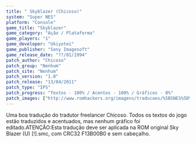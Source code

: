 ```yaml
---
title: " Skyblazer (Chicoso)"
system: "Super NES"
platform: "Console"
game_title: "Skyblazer"
game_category: "Ação / Plataforma"
game_players: "1"
game_developer: "Ukiyotei"
game_publisher: "Sony Imagesoft"
game_release_date: "??/01/1994"
patch_author: "Chicoso"
patch_group: "Nenhum"
patch_site: "Nenhum"
patch_version: "1.0"
patch_release: "13/04/2011"
patch_type: "IPS"
patch_progress: "Textos - 100% / Acentos - 100% / Gráficos - 0%"
patch_images: ["http://www.romhackers.org/imagens/traducoes/%5BSNES%5D%20Sky%20Blazer%20-%20Chicoso%20-%201.png","http://www.romhackers.org/imagens/traducoes/%5BSNES%5D%20Sky%20Blazer%20-%20Chicoso%20-%202.png","http://www.romhackers.org/imagens/traducoes/%5BSNES%5D%20Sky%20Blazer%20-%20Chicoso%20-%203.png"]
---
```

Uma boa tradução do tradutor freelancer Chicoso. Todos os textos do jogo estão traduzidos e acentuados, mas nenhum gráfico foi editado.ATENÇÃO:Esta tradução deve ser aplicada na ROM original Sky Blazer (U) [!].smc, com CRC32 F13B00B0 e sem cabeçalho.